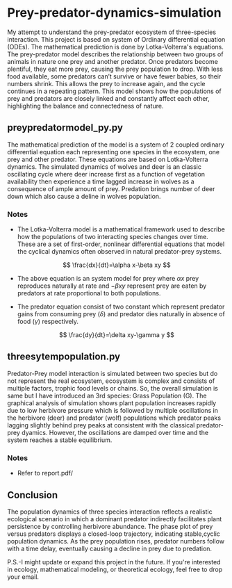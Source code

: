 # Prey-predator-dynamics-simulation
My attempt to understand the prey-predator ecosystem of three-species interaction. This project is based on system of Ordinary differential equation (ODEs). The mathematical prediction is done by Lotka-Volterra's equations. The prey-predator model describes the relationship between two groups of animals in nature
one prey and another predator. Once predators become plentiful, they eat more prey, causing
the prey population to drop. With less food available, some predators can’t survive or have
fewer babies, so their numbers shrink. This allows the prey to increase again, and the
cycle continues in a repeating pattern. This model shows how the populations of prey and
predators are closely linked and constantly affect each other, highlighting the balance and
connectedness of nature.

## preypredatormodel_py.py
The mathematical prediction of the  model is a system of 2 coupled ordinary differential equation each representing one species in the ecosystem, one prey and other predator. These equations are based on Lotka-Volterra dynamics.
The simulated dynamics of wolves and deer is an classic oscillating cycle where deer increase first as a function of vegetation availability then experience a time lagged increase in wolves as a consequence of ample amount of prey. Predation brings number of deer down which also cause a deline in wolves population.

### Notes
* The Lotka-Volterra model is a mathematical framework used to describe how the populations of two interacting species changes over time. These are a set of first-order, nonlinear differential equations that model
the cyclical dynamics often observed in natural predator-prey systems.

$$
\frac{dx}{dt}=\alpha x-\beta xy
$$

* The above equation is an system model for prey where $\alpha x$ prey reproduces naturally at rate and $-\beta xy$ represent prey are eaten by predators at rate proportional to both populations.

* The predator equation consist of two constant which represent predator gains from consuming prey ($\delta$) and  predator dies naturally in absence of food ($\gamma$) respectively.

$$
\frac{dy}{dt}=\delta xy-\gamma y 
$$

## threesytempopulation.py
Predator-Prey model interaction is simulated between two species but do not represent the real ecosystem, ecosystem is complex and consists of multiple factors, trophic food levels or chains. So, the overall simulation is same but I have introduced an 3rd species: Grass Population (G). The graphical analysis of simulation shows plant population increases rapidly due to low herbivore pressure which is followed by multiple oscillations in the herbivore (deer) and predator (wolf) populations which predator peaks lagging slightly behind prey peaks at consistent with the classical predator-prey dyamics. However, the oscillations are damped over time and the system reaches a stable equilibrium. 

### Notes
* Refer to report.pdf/

## Conclusion
The population dynamics of three species interaction reflects a realistic ecological scenario
in which a dominant predator indirectly facilitates plant persistence by controlling
herbivore abundance. The phase plot of prey versus predators displays a closed-loop trajectory, indicating stable,cyclic population dynamics. As the prey population rises, predator numbers follow with a time delay, eventually causing a decline in prey due to predation.

P.S.-I might update or expand this project in the future. If you're interested in ecology, mathematical modeling, or theoretical ecology, feel free to drop your email.
